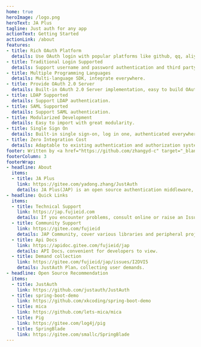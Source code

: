 ```yaml
---
home: true
heroImage: /logo.png
heroText: JA Plus
tagline: Just auth for any app
actionText: Getting Started
actionLink: /about
features:
- title: Rich OAuth Platform
  details: Use OAuth login with popular platforms like github, qq, aliyun, etc.
- title: Traditional Login Supported
  details: Support username and password authentication and third party API authentication.
- title: Multiple Programming Languages
  details: Multi-language SDK, integrate everywhere.
- title: Provide OAuth 2.0 Server
  details: Built-in OAuth 2.0 Server implementation, easy to build OAuth Server.
- title: LDAP Supported 
  details: Support LDAP authentication.
- title: SAML Supported
  details: Support SAML authentication.
- title: Modularized Development
  details: Easy to import with great modularity.
- title: Single Sign On
  details: Built-in single sign-on, log in one, authenticated everywhere.
- title: Zero Integration Cost
  details: Adaptable to existing authentication and authorization systems.
footer: Written by <a href="https://github.com/zhangyd-c" target="_blank">Yadong.Zhang</a> | <a href="http://beian.miit.gov.cn/" target="_blank">鲁ICP备17054970号-3</a>
footerColumn: 3
footerWrap: 
- headline: About
  items:
  - title: JA Plus
    link: https://gitee.com/yadong.zhang/JustAuth
    details: JA Plus(JAP) is an open source authentication middleware, it is highly decoupled from business code and has good modularity and flexiblity. Developers could integrate JAP into web applications effortlessly.
- headline: Quick Links
  items:
  - title: Technical Support
    link: https://jap.fujieid.com
    details: If you encounter problems, consult online or raise an Issue.
  - title: Community Support
    link: https://gitee.com/fujieid
    details: JAP Community, cover various libraries and peripheral projects.
  - title: Api Docs
    link: https://apidoc.gitee.com/fujieid/jap
    details: API Docs，convenient for developers to view.
  - title: Demand collection
    link: https://gitee.com/fujieid/jap/issues/I2DVI5
    details: JustAuth Plan，collecting user demands.
- headline: Open Source Recommendation
  items:
  - title: JustAuth
    link: https://github.com/justauth/JustAuth
  - title: spring-boot-demo
    link: https://github.com/xkcoding/spring-boot-demo
  - title: mica 
    link: https://github.com/lets-mica/mica
  - title: Pig
    link: https://gitee.com/log4j/pig
  - title: SpringBlade
    link: https://gitee.com/smallc/SpringBlade
---
```



